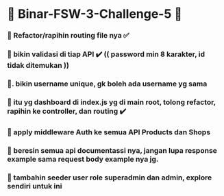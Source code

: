 # 📝 Binar-FSW-3-Challenge-5 📝

### 📌 Refactor/rapihin routing file nya ✅
### 📌 bikin validasi di tiap API ✔️ (( password min 8 karakter, id tidak ditemukan ))
### 📌. bikin username unique, gk boleh ada username yg sama 
### 📌 itu yg dashboard di index.js yg di main root, tolong refactor, rapihin ke controller, dan routing ✔️
### 📌 apply middleware Auth ke semua API Products dan Shops
### 📌 beresin semua api documentassi nya, jangan lupa response example sama request body example nya jg.
### 📌 tambahin seeder user role superadmin dan admin, explore sendiri untuk ini
